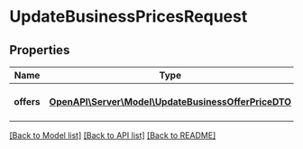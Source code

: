 # UpdateBusinessPricesRequest

## Properties
Name | Type | Description | Notes
------------ | ------------- | ------------- | -------------
**offers** | [**OpenAPI\Server\Model\UpdateBusinessOfferPriceDTO**](UpdateBusinessOfferPriceDTO.md) | Список товаров с ценами. | 

[[Back to Model list]](../README.md#documentation-for-models) [[Back to API list]](../README.md#documentation-for-api-endpoints) [[Back to README]](../README.md)


